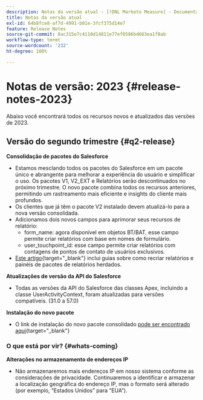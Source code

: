 ```yaml
---
description: Notas da versão atual - [!DNL Marketo Measure] - Documentação do produto
title: Notas da versão atual
exl-id: 64b8fce8-af7d-4991-b01e-3fcf375d14e7
feature: Release Notes
source-git-commit: 8ac315e7c4110d14811e77ef0586bd663ea1f8ab
workflow-type: tm+mt
source-wordcount: '232'
ht-degree: 100%

---
```


# Notas de versão: 2023 {#release-notes-2023}

Abaixo você encontrará todos os recursos novos e atualizados das versões de 2023.

## Versão do segundo trimestre {#q2-release}

<p>

**Consolidação de pacotes do Salesforce**

* Estamos mesclando todos os pacotes do Salesforce em um pacote único e abrangente para melhorar a experiência do usuário e simplificar o uso. Os pacotes V1, V2_EXT e Relatórios serão descontinuados no próximo trimestre. O novo pacote combina todos os recursos anteriores, permitindo um rastreamento mais eficiente e insights do cliente mais profundos.
* Os clientes que já têm o pacote V2 instalado devem atualizá-lo para a nova versão consolidada.
* Adicionamos dois novos campos para aprimorar seus recursos de relatório:
   * form_name: agora disponível em objetos BT/BAT, esse campo permite criar relatórios com base em nomes de formulário.
   * user_touchpoint_id: esse campo permite criar relatórios com contagens de pontos de contato de usuários exclusivos.
* [Este artigo](/help/configuration-and-setup/marketo-measure-and-salesforce/salesforce-package-consolidation.md){target="_blank"} inclui guias sobre como recriar relatórios e painéis de pacotes de relatórios herdados.

**Atualizações de versão da API do Salesforce**

* Todas as versões da API do Salesforce das classes Apex, incluindo a classe UserActivityContext, foram atualizadas para versões compatíveis. (31.0 a 57.0)

**Instalação do novo pacote**

* O link de instalação do novo pacote consolidado [pode ser encontrado aqui](https://login.salesforce.com/packaging/installPackage.apexp?p0=04t1P000000VY6Z){target="_blank"}

### O que está por vir? {#whats-coming}

<p>

**Alterações no armazenamento de endereços IP**

* Não armazenaremos mais endereços IP em nosso sistema conforme as considerações de privacidade. Continuaremos a identificar e armazenar a localização geográfica do endereço IP, mas o formato será alterado (por exemplo, “Estados Unidos” para “EUA”).
